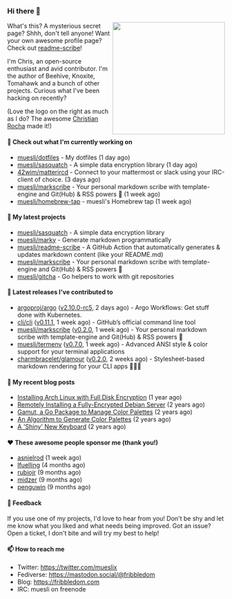### Hi there 👋

<img align="right" src="https://raw.githubusercontent.com/muesli/muesli/master/assets/termenv.png" width="260">

What's this? A mysterious secret page? Shhh, don't tell anyone!
Want your own awesome profile page? Check out [readme-scribe](https://github.com/muesli/readme-scribe)!

I'm Chris, an open-source enthusiast and avid contributor. I'm the author of Beehive, Knoxite, Tomahawk and a bunch
of other projects. Curious what I've been hacking on recently?

(Love the logo on the right as much as I do? The awesome [Christian Rocha](https://github.com/meowgorithm/) made it!)

#### 👷 Check out what I'm currently working on

- [muesli/dotfiles](https://github.com/muesli/dotfiles) - My dotfiles (1 day ago)
- [muesli/sasquatch](https://github.com/muesli/sasquatch) - A simple data encryption library (1 day ago)
- [42wim/matterircd](https://github.com/42wim/matterircd) - Connect to your mattermost or slack using your IRC-client of choice. (3 days ago)
- [muesli/markscribe](https://github.com/muesli/markscribe) - Your personal markdown scribe with template-engine and Git(Hub) &amp; RSS powers 📜 (1 week ago)
- [muesli/homebrew-tap](https://github.com/muesli/homebrew-tap) - muesli&#39;s Homebrew tap (1 week ago)

#### 🌱 My latest projects

- [muesli/sasquatch](https://github.com/muesli/sasquatch) - A simple data encryption library
- [muesli/marky](https://github.com/muesli/marky) - Generate markdown programmatically
- [muesli/readme-scribe](https://github.com/muesli/readme-scribe) - A GitHub Action that automatically generates &amp; updates markdown content (like your README.md)
- [muesli/markscribe](https://github.com/muesli/markscribe) - Your personal markdown scribe with template-engine and Git(Hub) &amp; RSS powers 📜
- [muesli/gitcha](https://github.com/muesli/gitcha) - Go helpers to work with git repositories

#### 🔭 Latest releases I've contributed to

- [argoproj/argo](https://github.com/argoproj/argo) ([v2.10.0-rc5](https://github.com/argoproj/argo/releases/tag/v2.10.0-rc5), 2 days ago) - Argo Workflows: Get stuff done with Kubernetes.
- [cli/cli](https://github.com/cli/cli) ([v0.11.1](https://github.com/cli/cli/releases/tag/v0.11.1), 1 week ago) - GitHub’s official command line tool
- [muesli/markscribe](https://github.com/muesli/markscribe) ([v0.2.0](https://github.com/muesli/markscribe/releases/tag/v0.2.0), 1 week ago) - Your personal markdown scribe with template-engine and Git(Hub) &amp; RSS powers 📜
- [muesli/termenv](https://github.com/muesli/termenv) ([v0.7.0](https://github.com/muesli/termenv/releases/tag/v0.7.0), 1 week ago) - Advanced ANSI style &amp; color support for your terminal applications
- [charmbracelet/glamour](https://github.com/charmbracelet/glamour) ([v0.2.0](https://github.com/charmbracelet/glamour/releases/tag/v0.2.0), 2 weeks ago) - Stylesheet-based markdown rendering for your CLI apps 💇🏻‍♀️

#### 📜 My recent blog posts

- [Installing Arch Linux with Full Disk Encryption](https://fribbledom.com/posts/encrypted-arch-install/) (1 year ago)
- [Remotely Installing a Fully-Encrypted Debian Server](https://fribbledom.com/posts/encrypted-remote-debian-install/) (2 years ago)
- [Gamut, a Go Package to Manage Color Palettes](https://fribbledom.com/posts/gamut-package-to-handle-color-palettes/) (2 years ago)
- [An Algorithm to Generate Color Palettes](https://fribbledom.com/posts/an-algorithm-to-generate-color-palettes/) (2 years ago)
- [A &#39;Shiny&#39; New Keyboard](https://fribbledom.com/posts/a-shiny-new-keyboard/) (2 years ago)

#### ❤️ These awesome people sponsor me (thank you!)

- [asnielrod](https://github.com/asnielrod) (1 week ago)
- [lfuelling](https://github.com/lfuelling) (4 months ago)
- [rubiojr](https://github.com/rubiojr) (9 months ago)
- [midzer](https://github.com/midzer) (9 months ago)
- [penguwin](https://github.com/penguwin) (9 months ago)

#### 💬 Feedback

If you use one of my projects, I'd love to hear from you! Don't be shy and let me know what you liked
and what needs being improved. Got an issue? Open a ticket, I don't bite and will try my best to help!

#### 📫 How to reach me

- Twitter: https://twitter.com/mueslix
- Fediverse: https://mastodon.social/@fribbledom
- Blog: https://fribbledom.com
- IRC: muesli on freenode
